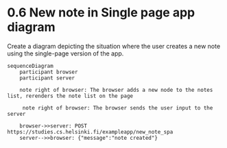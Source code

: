 # 0.6 New note in Single page app diagram

Create a diagram depicting the situation where the user creates a new note using the single-page version of the app.

```mermaid
sequenceDiagram
    participant browser
    participant server

    note right of browser: The browser adds a new node to the notes list, rerenders the note list on the page
    
     note right of browser: The browser sends the user input to the server
    
    browser->>server: POST https://studies.cs.helsinki.fi/exampleapp/new_note_spa
    server-->>browser: {"message":"note created"}

```
